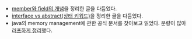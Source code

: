 - [member와 field의 개념](../Java/member.md)을 정리한 글을 다듬었다.
- [interface vs abstract(상태 키워드)](../Java/interface_vs_abstract_class.md)을 정리한 글을 다듬었다.
- java의 memory management에 관한 공식 문서를 찾아보고 읽었다. 분량이 많아 [러프하게 정리](../Java/GC.md)했다.
